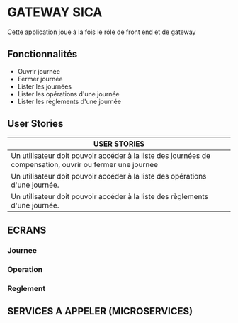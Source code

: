 # GATEWAY SICA

Cette application joue à la fois le rôle de front end et de gateway 

## Fonctionnalités

- Ouvrir journée
- Fermer journée 
- Lister les journées
- Lister les opérations d'une journée
- Lister les règlements d'une journée

## User Stories

<table>
    <thead>
        <tr>
            <th>USER STORIES</th>
        </tr>
    </thead>
     <tbody>
        <tr>
            <td>Un utilisateur doit pouvoir accéder à la liste des journées de compensation, ouvrir ou fermer une journée</td>
        </tr>
        <tr>
            <td>Un utilisateur doit pouvoir accéder à la liste des opérations d'une journée. </td>
        </tr>
        <tr>
            <td>Un utilisateur doit pouvoir accéder à la liste des règlements d'une journée.</td>
        </tr>
    </tbody>
</table>


## ECRANS

### Journee


### Operation


### Reglement

## SERVICES A APPELER (MICROSERVICES)



